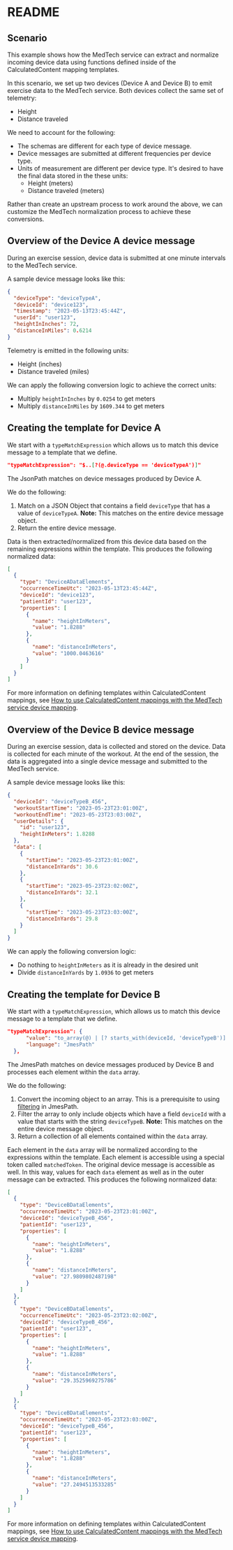 # README

## Scenario

This example shows how the MedTech service can extract and normalize incoming device data using functions defined inside of the CalculatedContent mapping templates.

In this scenario, we set up two devices (Device A and Device B) to emit exercise data to the MedTech service. Both devices collect the same set of telemetry:

- Height
- Distance traveled

We need to account for the following:

- The schemas are different for each type of device message.
- Device messages are submitted at different frequencies per device type.
- Units of measurement are different per device type. It's desired to have the final data stored in the these units:
  - Height (meters)
  - Distance traveled (meters)

Rather than create an upstream process to work around the above, we can customize the MedTech normalization process to achieve these conversions.

## Overview of the Device A device message

During an exercise session, device data is submitted at one minute intervals to the MedTech service.

A sample device message looks like this:

```json
{
  "deviceType": "deviceTypeA",
  "deviceId": "device123",
  "timestamp": "2023-05-13T23:45:44Z",
  "userId": "user123",
  "heightInInches": 72,
  "distanceInMiles": 0.6214
}
```

Telemetry is emitted in the following units:

- Height (inches)
- Distance traveled (miles)

We can apply the following conversion logic to achieve the correct units:

- Multiply `heightInInches` by `0.0254` to get meters
- Multiply `distanceInMiles` by `1609.344` to get meters

## Creating the template for Device A

We start with a `typeMatchExpression` which allows us to match this device message to a template that we define.

```json
"typeMatchExpression": "$..[?(@.deviceType == 'deviceTypeA')]"
```

The JsonPath matches on device messages produced by Device A.

We do the following:

1. Match on a JSON Object that contains a field `deviceType` that has a value of `deviceTypeA`. **Note:** This matches on the entire device message object.
2. Return the entire device message.

Data is then extracted/normalized from this device data based on the remaining expressions within the template. This produces the following normalized data:

```json
[
  {
    "type": "DeviceADataElements",
    "occurrenceTimeUtc": "2023-05-13T23:45:44Z",
    "deviceId": "device123",
    "patientId": "user123",
    "properties": [
      {
        "name": "heightInMeters",
        "value": "1.8288"
      },
      {
        "name": "distanceInMeters",
        "value": "1000.0463616"
      }
    ]
  }
]
```

For more information on defining templates within CalculatedContent mappings, see [How to use CalculatedContent mappings with the MedTech service device mapping](https://learn.microsoft.com/azure/healthcare-apis/iot/how-to-use-calculatedcontent-mappings).

## Overview of the Device B device message

During an exercise session, data is collected and stored on the device. Data is collected for each minute of the workout. At the end of the session, the data is aggregated into a single device message and submitted to the MedTech service.

A sample device message looks like this:

```json
{
  "deviceId": "deviceTypeB_456",
  "workoutStartTime": "2023-05-23T23:01:00Z",
  "workoutEndTime": "2023-05-23T23:03:00Z",
  "userDetails": {
    "id": "user123",
    "heightInMeters": 1.8288
  },
  "data": [
    {
      "startTime": "2023-05-23T23:01:00Z",
      "distanceInYards": 30.6
    },
    {
      "startTime": "2023-05-23T23:02:00Z",
      "distanceInYards": 32.1
    },
    {
      "startTime": "2023-05-23T23:03:00Z",
      "distanceInYards": 29.8
    }
  ]
}
```

We can apply the following conversion logic:

- Do nothing to `heightInMeters` as it is already in the desired unit
- Divide `distanceInYards` by `1.0936` to get meters

## Creating the template for Device B

We start with a `typeMatchExpression`, which allows us to match this device message to a template that we define.

```json
"typeMatchExpression": {
      "value": "to_array(@) | [? starts_with(deviceId, 'deviceTypeB')].data[] ",
      "language": "JmesPath"
  },
```

The JmesPath matches on device messages produced by Device B and processes each element within the `data` array.

We do the following:

1. Convert the incoming object to an array. This is a prerequisite to using [filtering](https://jmespath.org/specification.html#filter-expressions) in JmesPath.
2. Filter the array to only include objects which have a field `deviceId` with a value that starts with the string `deviceTypeB`. **Note:** This matches on the entire device message object.
3. Return a collection of all elements contained within the `data` array.

Each element in the `data` array will be normalized according to the expressions within the template. Each element is accessible using a special token called `matchedToken`. The original device message is accessible as well. In this way, values for each `data` element as well as in the outer message can be extracted. This produces the following normalized data:

```json
[
  {
    "type": "DeviceBDataElements",
    "occurrenceTimeUtc": "2023-05-23T23:01:00Z",
    "deviceId": "deviceTypeB_456",
    "patientId": "user123",
    "properties": [
      {
        "name": "heightInMeters",
        "value": "1.8288"
      },
      {
        "name": "distanceInMeters",
        "value": "27.9809802487198"
      }
    ]
  },
  {
    "type": "DeviceBDataElements",
    "occurrenceTimeUtc": "2023-05-23T23:02:00Z",
    "deviceId": "deviceTypeB_456",
    "patientId": "user123",
    "properties": [
      {
        "name": "heightInMeters",
        "value": "1.8288"
      },
      {
        "name": "distanceInMeters",
        "value": "29.3525969275786"
      }
    ]
  },
  {
    "type": "DeviceBDataElements",
    "occurrenceTimeUtc": "2023-05-23T23:03:00Z",
    "deviceId": "deviceTypeB_456",
    "patientId": "user123",
    "properties": [
      {
        "name": "heightInMeters",
        "value": "1.8288"
      },
      {
        "name": "distanceInMeters",
        "value": "27.2494513533285"
      }
    ]
  }
]
```

For more information on defining templates within CalculatedContent mappings, see [How to use CalculatedContent mappings with the MedTech service device mapping](https://learn.microsoft.com/azure/healthcare-apis/iot/how-to-use-calculatedcontent-mappings).
